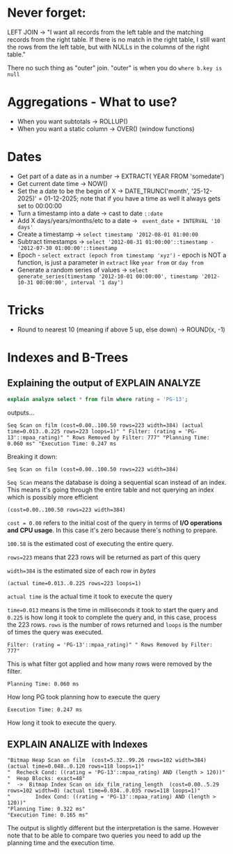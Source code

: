
# Never forget:

LEFT JOIN -> "I want all records from the left table and the matching records from the right table. If there is no match in the right table, I still want the rows from the left table, but with NULLs in the columns of the right table."

There no such thing as "outer" join. "outer" is when you do `where b.key is null`
# Aggregations - What to use?

- When you want subtotals -> ROLLUP()
- When you want a static column -> OVER() (window functions)

# Dates

- Get part of a date as in a number -> EXTRACT( YEAR FROM 'somedate')
- Get current date time -> NOW()
- Set the a date to be the begin of X -> DATE_TRUNC('month', '25-12-2025)' = 01-12-2025; note that if you have a time as well it always gets set to 00:00:00
- Turn a timestamp into a date -> cast to date `::date`
- Add X days/years/months/etc to a date -> ` event_date + INTERVAL '10 days'`
- Create a timestamp -> `select timestamp '2012-08-01 01:00:00`
- Subtract timestamps -> `select '2012-08-31 01:00:00'::timestamp - '2012-07-30 01:00:00'::timestamp`
- Epoch - `select extract (epoch from timestamp 'xyz')` - epoch is NOT a function, is just a parameter in `extract` like `year from` or `day from`
- Generate a random series of values -> `select generate_series(timestamp '2012-10-01 00:00:00', timestamp '2012-10-31 00:00:00', interval '1 day')`
 

# Tricks
- Round to nearest 10 (meaning if above 5 up, else down) -> ROUND(x, -1)



# Indexes and B-Trees

## Explaining the output of EXPLAIN ANALYZE

```SQL
explain analyze select * from film where rating = 'PG-13';
```

outputs...

```
Seq Scan on film (cost=0.00..100.50 rows=223 width=384) (actual time=0.013..0.225 rows=223 loops=1)" " Filter: (rating = 'PG-13'::mpaa_rating)" " Rows Removed by Filter: 777" "Planning Time: 0.060 ms" "Execution Time: 0.247 ms
```

Breaking it down:

```
Seq Scan on film (cost=0.00..100.50 rows=223 width=384)
```

`Seq Scan` means the database is doing a sequential scan instead of an index. This means it's going through the entire table and not querying an index which is possibly more efficient

```
(cost=0.00..100.50 rows=223 width=384)
```

`cost = 0.00` refers to the initial cost of the query in terms of **I/O operations and CPU usage**. In this case it's zero because there's nothing to prepare.

`100.58` is the estimated cost of executing the entire query.

`rows=223` means that 223 rows will be returned as part of this query

`width=384` is the estimated size of each row in *bytes*

```
(actual time=0.013..0.225 rows=223 loops=1)
```

`actual time` is the actual time it took to execute the query

`time=0.013` means is the time in milliseconds it took to start the query and `0.225` is how long it took to complete the query and, in this case, process the 223 rows. `rows` is the number of rows returned and `loops` is the number of times the query was executed.

```
Filter: (rating = 'PG-13'::mpaa_rating)" " Rows Removed by Filter: 777"
```

This is what filter got applied and how many rows were removed by the filter.

```
Planning Time: 0.060 ms
```

How long PG took planning how to execute the query

```
Execution Time: 0.247 ms
```

How long it took to execute the query.


## EXPLAIN ANALIZE with Indexes

```
"Bitmap Heap Scan on film  (cost=5.32..99.26 rows=102 width=384) (actual time=0.048..0.120 rows=118 loops=1)"
"  Recheck Cond: ((rating = 'PG-13'::mpaa_rating) AND (length > 120))"
"  Heap Blocks: exact=48"
"  ->  Bitmap Index Scan on idx_film_rating_length  (cost=0.00..5.29 rows=102 width=0) (actual time=0.034..0.035 rows=118 loops=1)"
"        Index Cond: ((rating = 'PG-13'::mpaa_rating) AND (length > 120))"
"Planning Time: 0.322 ms"
"Execution Time: 0.165 ms"
```

The output is slightly different but the interpretation is the same. However note that to be able to compare two queries you need to add up the planning time and the execution time.
